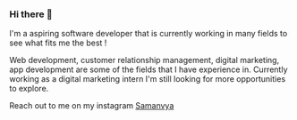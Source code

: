### Hi there 👋
I'm a aspiring software developer that is currently working in many fields to see what fits me the best !

Web development, customer relationship management, digital marketing, app development are some of the fields that I have experience in.
Currently working as a digital marketing intern I'm still looking for more opportunities to explore.

Reach out to me on my instagram [Samanvya](https://www.instagram.com/sam_anvya007/)
